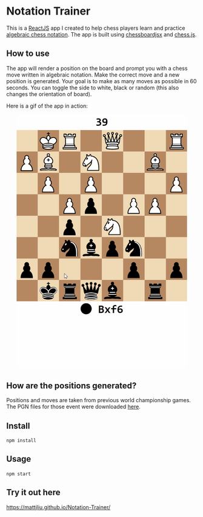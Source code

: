# Notation Trainer

This is a [ReactJS](https://reactjs.org/) app I created to help chess players learn and practice [algebraic chess notation](https://en.wikipedia.org/wiki/Algebraic_notation_(chess)). The app is built using [chessboardjsx](https://github.com/willb335/chessboardjsx) and [chess.js](https://github.com/jhlywa/chess.js). 

## How to use

The app will render a position on the board and prompt you with a chess move written in algebraic notation. Make the correct move and a new position is generated. Your goal is to make as many moves as possible in 60 seconds. You can toggle the side to white, black or random (this also changes the orientation of board). 

Here is a gif of the app in action:

<p align="center">
 <img src="/demo.gif" width="450"/>
</p>

## How are the positions generated?

Positions and moves are taken from previous world championship games. The PGN files for those event were downloaded [here](https://www.pgnmentor.com/files.html#world).

## Install
```
npm install
```

## Usage
```
npm start
```

## Try it out here
https://mattjliu.github.io/Notation-Trainer/
